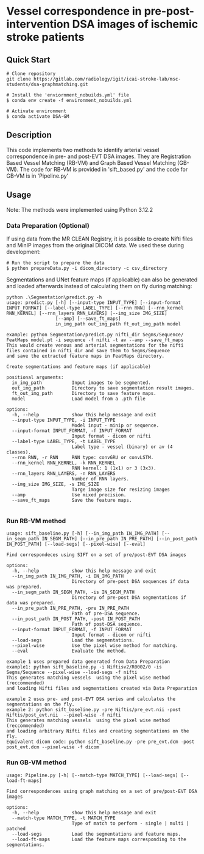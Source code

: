 # Vessel correspondence in pre-post-intervention DSA images of ischemic stroke patients

## Quick Start
```
# Clone repository
git clone https://gitlab.com/radiology/igit/icai-stroke-lab/msc-students/dsa-graphmatching.git

# Install the 'enviornment_nobuilds.yml' file
$ conda env create -f environment_nobuilds.yml

# Activate environment
$ conda activate DSA-GM
```

## Description
This code implements two methods to identify arterial vessel correspondence in pre- and post-EVT DSA images. 
They are Registration Based Vessel Matching (RB-VM) and Graph Based Vessel Matching (GB-VM).
The code for RB-VM is provided in 'sift_based.py' and the code for GB-VM is in 'Pipeline.py'

## Usage
Note: The methods were implemented using Python 3.12.2

### Data Preparation (Optional)
If using data from the MR CLEAN Registry, it is possible to create Nifti files and MinIP images from the
original DICOM data. We used these during development:

```
# Run the script to prepare the data
$ python prepareData.py -i dicom_directory -c csv_directory
```

Segmentations and UNet feature maps (if applicable) can also be generated and loaded afterwards
instead of calculating them on fly during matching:

```
python .\Segmentation\predict.py -h
usage: predict.py [-h] [--input-type INPUT_TYPE] [--input-format INPUT_FORMAT] [--label-type LABEL_TYPE] [--rnn RNN] [--rnn_kernel RNN_KERNEL] [--rnn_layers RNN_LAYERS] [--img_size IMG_SIZE]
                  [--amp] [--save_ft_maps]
                  in_img_path out_img_path ft_out_img_path model

example: python Segmentation/predict.py nifti_dir Segms/Sequence/ FeatMaps model.pt -i sequence -f nifti -t av --amp --save_ft_maps
This would create venous and arterial segmentations for the nifti files contained in nifti_dir and save them to Segms/Sequence
and save the extracted feature maps in FeatMaps directory.

Create segmentations and feature maps (if applicable)

positional arguments:
  in_img_path           Input images to be segmented.
  out_img_path          Directory to save segmentation result images.
  ft_out_img_path       Directory to save feature maps.
  model                 Load model from a .pth file

options:
  -h, --help            show this help message and exit
  --input-type INPUT_TYPE, -i INPUT_TYPE
                        Model input - minip or sequence.
  --input-format INPUT_FORMAT, -f INPUT_FORMAT
                        Input format - dicom or nifti
  --label-type LABEL_TYPE, -t LABEL_TYPE
                        Label type - vessel (binary) or av (4 classes).
  --rnn RNN, -r RNN     RNN type: convGRU or convLSTM.
  --rnn_kernel RNN_KERNEL, -k RNN_KERNEL
                        RNN kernel: 1 (1x1) or 3 (3x3).
  --rnn_layers RNN_LAYERS, -n RNN_LAYERS
                        Number of RNN layers.
  --img_size IMG_SIZE, -s IMG_SIZE
                        Targe image size for resizing images
  --amp                 Use mixed precision.
  --save_ft_maps        Save the feature maps.


```


### Run RB-VM method
```
usage: sift_baseline.py [-h] [--in_img_path IN_IMG_PATH] [--in_segm_path IN_SEGM_PATH] [--in_pre_path IN_PRE_PATH] [--in_post_path IN_POST_PATH] [--load-segs] [--pixel-wise] [--eval]

Find correspondeces using SIFT on a set of pre/post-EVT DSA images

options:
  -h, --help            show this help message and exit
  --in_img_path IN_IMG_PATH, -i IN_IMG_PATH
                        Directory of pre-post DSA sequences if data was prepared.
  --in_segm_path IN_SEGM_PATH, -is IN_SEGM_PATH
                        Directory of pre-post DSA segmentations if data was prepared.
  --in_pre_path IN_PRE_PATH, -pre IN_PRE_PATH
                        Path of pre-DSA sequence.
  --in_post_path IN_POST_PATH, -post IN_POST_PATH
                        Path of post-DSA sequence.
  --input-format INPUT_FORMAT, -f INPUT_FORMAT
                        Input format - dicom or nifti
  --load-segs           Load the segmentations.
  --pixel-wise          Use the pixel wise method for matching.
  --eval                Evaluate the method.

example 1 uses prepared data generated from Data Preparation
example1: python sift_baseline.py -i Niftisv2/R0002/0 -is Segms/Sequence --pixel-wise --load-segs -f nifti
This generates matching vessels  using the pixel wise method (reccommended)
and loading Nifti files and segmentations created via Data Preparation

example 2 uses pre- and post-EVT DSA series and calculates the segmentations on the fly.
example 2: python sift_baseline.py -pre Niftis/pre_evt.nii -post Niftis/post_evt.nii  --pixel-wise -f nifti
This generates matching vessels  using the pixel wise method (reccommended)
and loading arbitrary Nifti files and creating segmentations on the fly.
Equivalent dicom code: python sift_baseline.py -pre pre_evt.dcm -post post_evt.dcm --pixel-wise -f dicom

```

### Run GB-VM method
```
usage: Pipeline.py [-h] [--match-type MATCH_TYPE] [--load-segs] [--load-ft-maps]

Find correspondences using graph matching on a set of pre/post-EVT DSA images

options:
  -h, --help            show this help message and exit
  --match-type MATCH_TYPE, -t MATCH_TYPE
                        Type of match to perform - single | multi | patched
  --load-segs           Load the segmentations and feature maps.
  --load-ft-maps        Load the feature maps corresponding to the segmentations.
```
